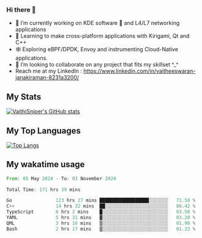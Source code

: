 ### Hi there 👋

- 🔭 I’m currently working on KDE software 💓 and L4/L7 networking applications 
- 📖 Learning to make cross-platform applications with Kirigami, Qt and C++
- 🕸️ Exploring eBPF/DPDK, Envoy and instrumenting Cloud-Native applications. 
- 👯 I’m looking to collaborate on any project that fits my skillset ^_^
- Reach me at my LinkedIn : https://www.linkedin.com/in/vaitheeswaran-janakiraman-8231a3200/

## My Stats
[![VaithiSniper's GitHub stats](https://github-readme-stats.vercel.app/api?username=VaithiSniper&hide=stars&theme=radical)](https://github.com/anuraghazra/github-readme-stats)

## My Top Languages

[![Top Langs](https://github-readme-stats.vercel.app/api/top-langs/?username=VaithiSniper&layout=compact)](https://github.com/anuraghazra/github-readme-stats)

## My wakatime usage

<!--START_SECTION:waka-->

```rust
From: 05 May 2024 - To: 03 November 2024

Total Time: 171 hrs 39 mins

Go                123 hrs 27 mins ██████████████████░░░░░░░   71.50 %
C++               14 hrs 32 mins  ██░░░░░░░░░░░░░░░░░░░░░░░   08.42 %
TypeScript        6 hrs 2 mins    █░░░░░░░░░░░░░░░░░░░░░░░░   03.50 %
YAML              5 hrs 31 mins   ▓░░░░░░░░░░░░░░░░░░░░░░░░   03.20 %
QML               3 hrs 16 mins   ▒░░░░░░░░░░░░░░░░░░░░░░░░   01.90 %
Bash              2 hrs 17 mins   ▒░░░░░░░░░░░░░░░░░░░░░░░░   01.33 %
```

<!--END_SECTION:waka-->
